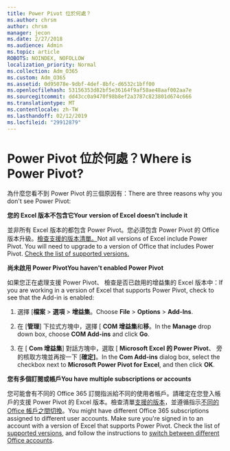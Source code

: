 ```yaml
---
title: Power Pivot 位於何處？
ms.author: chrsm
author: chrsm
manager: jecon
ms.date: 2/27/2018
ms.audience: Admin
ms.topic: article
ROBOTS: NOINDEX, NOFOLLOW
localization_priority: Normal
ms.collection: Adm_O365
ms.custom: Adm_O365
ms.assetid: 0d95078e-9dbf-4def-8bfc-d6532c1bff00
ms.openlocfilehash: 53156353d82bf5e36164f9af58ae48aaf002aa7e
ms.sourcegitcommit: dd43cc0a9470f98b8ef2a3787c823801d674c666
ms.translationtype: MT
ms.contentlocale: zh-TW
ms.lasthandoff: 02/12/2019
ms.locfileid: "29912879"
---
```

# <a name="where-is-power-pivot"></a><span data-ttu-id="0bc94-102">Power Pivot 位於何處？</span><span class="sxs-lookup"><span data-stu-id="0bc94-102">Where is Power Pivot?</span></span>

<span data-ttu-id="0bc94-103">為什麼您看不到 Power Pivot 的三個原因有：</span><span class="sxs-lookup"><span data-stu-id="0bc94-103">There are three reasons why you don't see Power Pivot:</span></span>
  
 <span data-ttu-id="0bc94-104">**您的 Excel 版本不包含它**</span><span class="sxs-lookup"><span data-stu-id="0bc94-104">**Your version of Excel doesn't include it**</span></span>
  
<span data-ttu-id="0bc94-p101">並非所有 Excel 版本的都包含 Power Pivot。您必須包含 Power Pivot 的 Office 版本升級。[檢查支援的版本清單。](https://support.office.com/article/aa64e217-4b6e-410b-8337-20b87e1c2a4b.aspx)</span><span class="sxs-lookup"><span data-stu-id="0bc94-p101">Not all versions of Excel include Power Pivot. You will need to upgrade to a version of Office that includes Power Pivot. [Check the list of supported versions.](https://support.office.com/article/aa64e217-4b6e-410b-8337-20b87e1c2a4b.aspx)</span></span>
  
 <span data-ttu-id="0bc94-108">**尚未啟用 Power Pivot**</span><span class="sxs-lookup"><span data-stu-id="0bc94-108">**You haven't enabled Power Pivot**</span></span>
  
<span data-ttu-id="0bc94-109">如果您正在處理支援 Power Pivot、 檢查是否已啟用的增益集的 Excel 版本中：</span><span class="sxs-lookup"><span data-stu-id="0bc94-109">If you are working in a version of Excel that supports Power Pivot, check to see that the Add-in is enabled:</span></span>
  
1. <span data-ttu-id="0bc94-110">選擇 [**檔案** \> **選項** \> **增益集**。</span><span class="sxs-lookup"><span data-stu-id="0bc94-110">Choose **File** \> **Options** \> **Add-Ins**.</span></span>
    
2. <span data-ttu-id="0bc94-111">在 [**管理**] 下拉式方塊中，選擇 [ **COM 增益集**和**移**。</span><span class="sxs-lookup"><span data-stu-id="0bc94-111">In the **Manage** drop down box, choose **COM Add-ins** and click **Go**.</span></span>
    
3. <span data-ttu-id="0bc94-112">在 [ **Com 增益集**] 對話方塊中，選取 [ **Microsoft Excel 的 Power Pivot**、 旁的核取方塊並再按一下 [**確定]**。</span><span class="sxs-lookup"><span data-stu-id="0bc94-112">In the **Com Add-ins** dialog box, select the checkbox next to **Microsoft Power Pivot for Excel**, and then click **OK**.</span></span> 
    
 <span data-ttu-id="0bc94-113">**您有多個訂閱或帳戶**</span><span class="sxs-lookup"><span data-stu-id="0bc94-113">**You have multiple subscriptions or accounts**</span></span>
  
<span data-ttu-id="0bc94-p102">您可能會有不同的 Office 365 訂閱指派給不同的使用者帳戶。請確定在您登入帳戶的支援 Power Pivot 的 Excel 版本。檢查清單[支援的版本](https://support.office.com/article/aa64e217-4b6e-410b-8337-20b87e1c2a4b.aspx)，並遵循指示[不同的 Office 帳戶之間切換](https://support.office.com/article/b9582171-fd1f-4284-9846-bdd72bb28426.aspx#BKMK_WebSwitchAccounts)。</span><span class="sxs-lookup"><span data-stu-id="0bc94-p102">You might have different Office 365 subscriptions assigned to different user accounts. Make sure you're signed in to an account with a version of Excel that supports Power Pivot. Check the list of [supported versions](https://support.office.com/article/aa64e217-4b6e-410b-8337-20b87e1c2a4b.aspx), and follow the instructions to [switch between different Office accounts](https://support.office.com/article/b9582171-fd1f-4284-9846-bdd72bb28426.aspx#BKMK_WebSwitchAccounts).</span></span>
  

